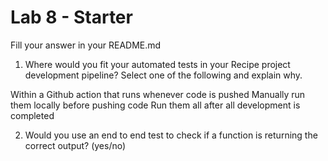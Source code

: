 # Lab 8 - Starter
Fill your answer in your README.md
1. Where would you fit your automated tests in your Recipe project development pipeline? Select one of the following and explain why.

Within a Github action that runs whenever code is pushed 
Manually run them locally before pushing code
Run them all after all development is completed

2. Would you use an end to end test to check if a function is returning the correct output? (yes/no)
